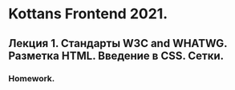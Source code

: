 # Kottans Frontend 2021.

## Лекция 1. Стандарты W3C and WHATWG. Разметка HTML. Введение в CSS. Сетки.

### Homework.
